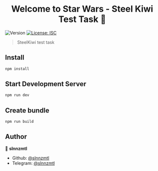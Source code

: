 <h1 align="center">Welcome to Star Wars - Steel Kiwi Test Task 👋</h1>
<p>
  <img alt="Version" src="https://img.shields.io/badge/version-1.0.0-blue.svg?cacheSeconds=2592000" />
  <a href="#" target="_blank">
    <img alt="License: ISC" src="https://img.shields.io/badge/License-ISC-yellow.svg" />
  </a>
</p>

> SteelKiwi test task

## Install

```sh
npm install
```

## Start Development Server

```sh
npm run dev
```

## Create bundle

```sh
npm run build
```


## Author

👤 **slnnzmtl**

* Github: [@slnnzmtl](https://github.com/slnnzmtl)
* Telegram: [@slnnzmtl](https://t.me/slnnzmtl)